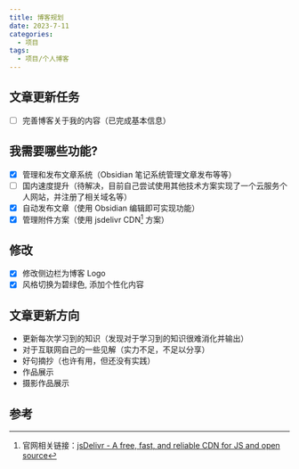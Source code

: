 ```yaml
---
title: 博客规划
date: 2023-7-11
categories:
  - 项目
tags:
  - 项目/个人博客
---
```


## 文章更新任务

- [ ] 完善博客关于我的内容（已完成基本信息）

## 我需要哪些功能?

- [x] 管理和发布文章系统（Obsidian 笔记系统管理文章发布等等）
- [ ] 国内速度提升（待解决，目前自己尝试使用其他技术方案实现了一个云服务个人网站，并注册了相关域名等）
- [x] 自动发布文章（使用 Obsidian 编辑即可实现功能）
- [x] 管理附件方案（使用 jsdelivr CDN[^jsdelivr] 方案）

## 修改

- [x] 修改侧边栏为博客 Logo
- [x] 风格切换为碧绿色, 添加个性化内容

## 文章更新方向

- 更新每次学习到的知识（发现对于学习到的知识很难消化并输出）
- 对于互联网自己的一些见解（实力不足，不足以分享）
- 好句摘抄（也许有用，但还没有实践）
- 作品展示
- 摄影作品展示

## 参考

[^jsdelivr]: 官网相关链接：[jsDelivr - A free, fast, and reliable CDN for JS and open source](https://www.jsdelivr.com/)
